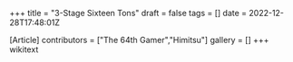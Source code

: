 +++
title = "3-Stage Sixteen Tons"
draft = false
tags = []
date = 2022-12-28T17:48:01Z

[Article]
contributors = ["The 64th Gamer","Himitsu"]
gallery = []
+++
wikitext
